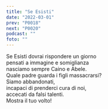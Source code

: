 ```yaml
---
title: "Se Esisti"
date: "2022-03-01"
prev: "P0018"
next: "P0020"
podcast: ""
foto: ""
---
```


Se Esisti dovrai rispondere un giorno  
pensati a immagine e somiglianza  
nasciamo sempre Caino e Abele.  
Quale padre guarda i figli massacrarsi?  
Siamo abbandonati,  
incapaci di prenderci cura di noi,  
accecati da falsi talenti.  
Mostra il tuo volto!  
